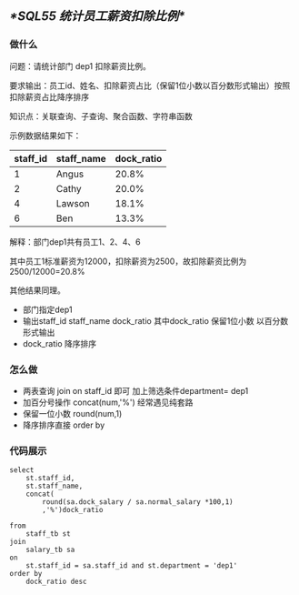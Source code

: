 ## ***\*SQL55 统计员工薪资扣除比例\****

### 做什么

问题：请统计部门 dep1 扣除薪资比例。

要求输出：员工id、姓名、扣除薪资占比（保留1位小数以百分数形式输出）按照扣除薪资占比降序排序

知识点：关联查询、子查询、聚合函数、字符串函数

示例数据结果如下：

| staff_id | staff_name | dock_ratio |
| -------- | ---------- | ---------- |
| 1        | Angus      | 20.8%      |
| 2        | Cathy      | 20.0%      |
| 4        | Lawson     | 18.1%      |
| 6        | Ben        | 13.3%      |



解释：部门dep1共有员工1、2、4、6

其中员工1标准薪资为12000，扣除薪资为2500，故扣除薪资比例为2500/12000=20.8%

其他结果同理。

- 部门指定dep1
- 输出staff_id staff_name dock_ratio  其中dock_ratio 保留1位小数 以百分数形式输出
- dock_ratio 降序排序



### 怎么做

- 两表查询 join on staff_id 即可 加上筛选条件department= dep1
- 加百分号操作  concat(num,'%')   经常遇见纯套路
- 保留一位小数 round(num,1)
- 降序排序直接 order by 



### 代码展示

```
select
    st.staff_id,
    st.staff_name,  
    concat(
        round(sa.dock_salary / sa.normal_salary *100,1)
        ,'%')dock_ratio

from 
    staff_tb st 
join 
    salary_tb sa
on
    st.staff_id = sa.staff_id and st.department = 'dep1' 
order by 
    dock_ratio desc
```